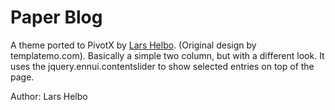 # Paper Blog

A theme ported to PivotX by [Lars Helbo](http://www.salldata.dk/). 
(Original design by templatemo.com). Basically a simple two column, but with
a different look. It uses the jquery.ennui.contentslider to show selected
entries on top of the page.

Author: Lars Helbo
